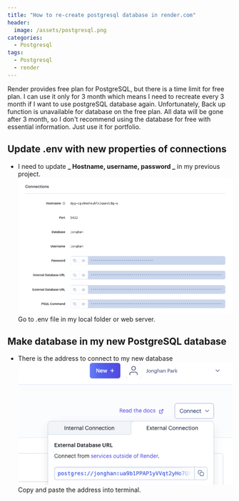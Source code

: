 ```yaml
---
title: "How to re-create postgresql database in render.com"
header:
  image: /assets/postgresql.png
categories:
  - Postgresql
tags:
  - Postgresql
  - render
---
```


Render provides free plan for PostgreSQL, but there is a time limit for free plan.
I can use it only for 3 month which means I need to recreate every 3 month if I want to use postgreSQL database again. Unfortunately, Back up function is unavailable for database on the free plan. All data will be gone after 3 month, so I don't recommend using the database for free with essential information. Just use it for portfolio.

## Update .env with new properties of connections

- I need to update **_ Hostname, username, password _** in my previous project.
  ![Image sql](/assets/renderConnections.png)
  Go to .env file in my local folder or web server.

## Make database in my new PostgreSQL database

- There is the address to connect to my new database
  ![Image sql](/assets/connectDB.png)
  Copy and paste the address into terminal.
